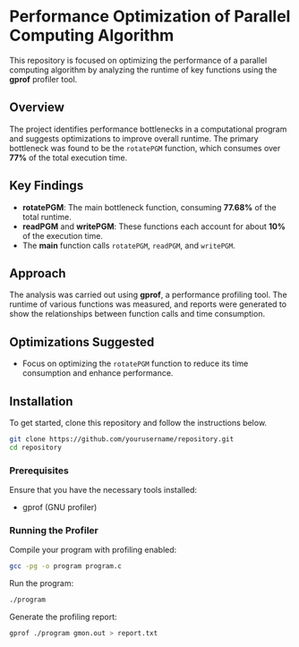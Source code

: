 # Performance Optimization of Parallel Computing Algorithm

This repository is focused on optimizing the performance of a parallel computing algorithm by analyzing the runtime of key functions using the **gprof** profiler tool.

## Overview
The project identifies performance bottlenecks in a computational program and suggests optimizations to improve overall runtime. The primary bottleneck was found to be the `rotatePGM` function, which consumes over **77%** of the total execution time.

## Key Findings
- **rotatePGM**: The main bottleneck function, consuming **77.68%** of the total runtime.
- **readPGM** and **writePGM**: These functions each account for about **10%** of the execution time.
- The **main** function calls `rotatePGM`, `readPGM`, and `writePGM`.

## Approach
The analysis was carried out using **gprof**, a performance profiling tool. The runtime of various functions was measured, and reports were generated to show the relationships between function calls and time consumption.

## Optimizations Suggested
- Focus on optimizing the `rotatePGM` function to reduce its time consumption and enhance performance.

## Installation

To get started, clone this repository and follow the instructions below.

```bash
git clone https://github.com/yourusername/repository.git
cd repository
```

### Prerequisites
Ensure that you have the necessary tools installed:

- gprof (GNU profiler)

### Running the Profiler
Compile your program with profiling enabled:

```bash
gcc -pg -o program program.c

```
Run the program:


```bash
./program
```

Generate the profiling report:
```bash
gprof ./program gmon.out > report.txt
```
